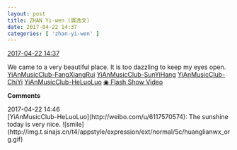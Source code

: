 ```yaml
---
layout: post
title: ZHAN Yi-wen (展逸文)
date: 2017-04-22 14:37
categories: [ 'zhan-yi-wen' ]
---
```


<div class="weibo-info">
  <a href="http://weibo.com/6108090526/EFGn4BJI1">2017-04-22 14:37</a>
</div>

We came to a very beautiful place. It is too dazzling to keep my eyes open. [YiAnMusicClub-FangXiangRui](http://weibo.com/u/6117583008) [YiAnMusicClub-SunYiHang](http://weibo.com/u/6108316220) [YiAnMusicClub-ChiYi](http://weibo.com/u/6117581836) [YiAnMusicClub-HeLuoLuo](http://weibo.com/u/6117570574) [◉ Flash Show Video](http://www.miaopai.com/show/xODQnqzK9QFOE4Mx6eShxX3F8Bt2ddaB.htm)

<!-- more -->

**Comments**

<div class="weibo-info">2017-04-22 14:46</div>
[YiAnMusicClub-HeLuoLuo](http://weibo.com/u/6117570574): The sunshine today is very nice. ![smile](http://img.t.sinajs.cn/t4/appstyle/expression/ext/normal/5c/huanglianwx_org.gif)
